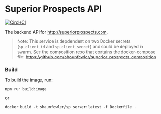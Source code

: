 # Superior Prospects API

[![CircleCI](https://circleci.com/gh/shaunfowler/superior-prospects-api/tree/master.svg?style=svg)](https://circleci.com/gh/shaunfowler/superior-prospects-api/tree/master)

The backend API for http://superiorprospects.com.

> Note: This service is depdendent on two Docker secrets (`sp_client_id` and `sp_client_secret`) and sould be deployed in swarm. See the composition repo that contains the docker-compose file: https://github.com/shaunfowler/superior-prospects-composition

### Build

To build the image, run:

```
npm run build:image
```

or

```
docker build -t shaunfowler/sp_server:latest -f Dockerfile .
```